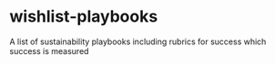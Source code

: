 # wishlist-playbooks
A list of sustainability playbooks including rubrics for success which success is measured

